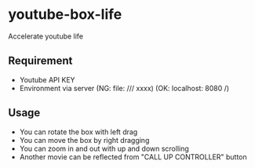 # youtube-box-life
Accelerate youtube life

## Requirement
- Youtube API KEY
- Environment via server
(NG: file: /// xxxx)
(OK: localhost: 8080 /)

## Usage
- You can rotate the box with left drag
- You can move the box by right dragging
- You can zoom in and out with up and down scrolling
- Another movie can be reflected from "CALL UP CONTROLLER" button
